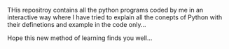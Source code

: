THis repositroy contains all the python programs coded by me in an interactive way where I have tried to explain all the conepts of Python with their definetions and example in the code only...

Hope this new method of learning finds you well...
